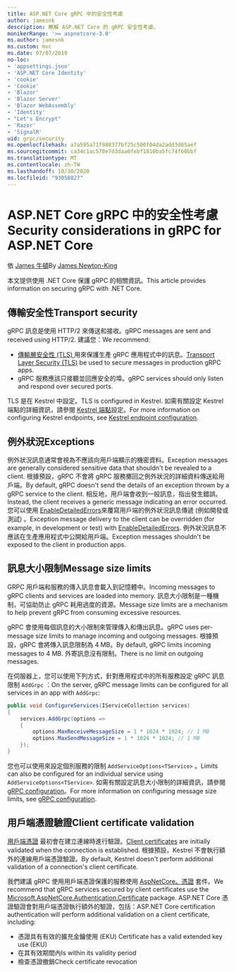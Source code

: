 ```yaml
---
title: ASP.NET Core gRPC 中的安全性考慮
author: jamesnk
description: 瞭解 ASP.NET Core 的 gRPC 安全性考慮。
monikerRange: '>= aspnetcore-3.0'
ms.author: jamesnk
ms.custom: mvc
ms.date: 07/07/2019
no-loc:
- 'appsettings.json'
- 'ASP.NET Core Identity'
- 'cookie'
- 'Cookie'
- 'Blazor'
- 'Blazor Server'
- 'Blazor WebAssembly'
- 'Identity'
- "Let's Encrypt"
- 'Razor'
- 'SignalR'
uid: grpc/security
ms.openlocfilehash: a7a595a71f988377bf25c500f04da2add3d85aef
ms.sourcegitcommit: ca34c1ac578e7d3daa0febf1810ba5fc74f60bbf
ms.translationtype: MT
ms.contentlocale: zh-TW
ms.lasthandoff: 10/30/2020
ms.locfileid: "93058827"
---
```

# <a name="security-considerations-in-grpc-for-aspnet-core"></a><span data-ttu-id="65923-103">ASP.NET Core gRPC 中的安全性考慮</span><span class="sxs-lookup"><span data-stu-id="65923-103">Security considerations in gRPC for ASP.NET Core</span></span>

<span data-ttu-id="65923-104">依 [James 牛頓](https://twitter.com/jamesnk)</span><span class="sxs-lookup"><span data-stu-id="65923-104">By [James Newton-King](https://twitter.com/jamesnk)</span></span>

<span data-ttu-id="65923-105">本文提供使用 .NET Core 保護 gRPC 的相關資訊。</span><span class="sxs-lookup"><span data-stu-id="65923-105">This article provides information on securing gRPC with .NET Core.</span></span>

## <a name="transport-security"></a><span data-ttu-id="65923-106">傳輸安全性</span><span class="sxs-lookup"><span data-stu-id="65923-106">Transport security</span></span>

<span data-ttu-id="65923-107">gRPC 訊息是使用 HTTP/2 來傳送和接收。</span><span class="sxs-lookup"><span data-stu-id="65923-107">gRPC messages are sent and received using HTTP/2.</span></span> <span data-ttu-id="65923-108">建議您：</span><span class="sxs-lookup"><span data-stu-id="65923-108">We recommend:</span></span>

* <span data-ttu-id="65923-109">[傳輸層安全性 (TLS) ](https://tools.ietf.org/html/rfc5246) 用來保護生產 gRPC 應用程式中的訊息。</span><span class="sxs-lookup"><span data-stu-id="65923-109">[Transport Layer Security (TLS)](https://tools.ietf.org/html/rfc5246) be used to secure messages in production gRPC apps.</span></span>
* <span data-ttu-id="65923-110">gRPC 服務應該只接聽並回應安全的埠。</span><span class="sxs-lookup"><span data-stu-id="65923-110">gRPC services should only listen and respond over secured ports.</span></span>

<span data-ttu-id="65923-111">TLS 是在 Kestrel 中設定。</span><span class="sxs-lookup"><span data-stu-id="65923-111">TLS is configured in Kestrel.</span></span> <span data-ttu-id="65923-112">如需有關設定 Kestrel 端點的詳細資訊，請參閱 [Kestrel 端點](xref:fundamentals/servers/kestrel#endpoint-configuration)設定。</span><span class="sxs-lookup"><span data-stu-id="65923-112">For more information on configuring Kestrel endpoints, see [Kestrel endpoint configuration](xref:fundamentals/servers/kestrel#endpoint-configuration).</span></span>

## <a name="exceptions"></a><span data-ttu-id="65923-113">例外狀況</span><span class="sxs-lookup"><span data-stu-id="65923-113">Exceptions</span></span>

<span data-ttu-id="65923-114">例外狀況訊息通常會視為不應該向用戶端顯示的機密資料。</span><span class="sxs-lookup"><span data-stu-id="65923-114">Exception messages are generally considered sensitive data that shouldn't be revealed to a client.</span></span> <span data-ttu-id="65923-115">根據預設，gRPC 不會將 gRPC 服務擲回之例外狀況的詳細資料傳送給用戶端。</span><span class="sxs-lookup"><span data-stu-id="65923-115">By default, gRPC doesn't send the details of an exception thrown by a gRPC service to the client.</span></span> <span data-ttu-id="65923-116">相反地，用戶端會收到一般訊息，指出發生錯誤。</span><span class="sxs-lookup"><span data-stu-id="65923-116">Instead, the client receives a generic message indicating an error occurred.</span></span> <span data-ttu-id="65923-117">您可以使用 [EnableDetailedErrors](xref:grpc/configuration#configure-services-options)來覆寫用戶端的例外狀況訊息傳遞 (例如開發或測試) 。</span><span class="sxs-lookup"><span data-stu-id="65923-117">Exception message delivery to the client can be overridden (for example, in development or test) with [EnableDetailedErrors](xref:grpc/configuration#configure-services-options).</span></span> <span data-ttu-id="65923-118">例外狀況訊息不應該在生產應用程式中公開給用戶端。</span><span class="sxs-lookup"><span data-stu-id="65923-118">Exception messages shouldn't be exposed to the client in production apps.</span></span>

## <a name="message-size-limits"></a><span data-ttu-id="65923-119">訊息大小限制</span><span class="sxs-lookup"><span data-stu-id="65923-119">Message size limits</span></span>

<span data-ttu-id="65923-120">GRPC 用戶端和服務的傳入訊息會載入到記憶體中。</span><span class="sxs-lookup"><span data-stu-id="65923-120">Incoming messages to gRPC clients and services are loaded into memory.</span></span> <span data-ttu-id="65923-121">訊息大小限制是一種機制，可協助防止 gRPC 耗用過度的資源。</span><span class="sxs-lookup"><span data-stu-id="65923-121">Message size limits are a mechanism to help prevent gRPC from consuming excessive resources.</span></span>

<span data-ttu-id="65923-122">gRPC 會使用每個訊息的大小限制來管理傳入和傳出訊息。</span><span class="sxs-lookup"><span data-stu-id="65923-122">gRPC uses per-message size limits to manage incoming and outgoing messages.</span></span> <span data-ttu-id="65923-123">根據預設，gRPC 會將傳入訊息限制為 4 MB。</span><span class="sxs-lookup"><span data-stu-id="65923-123">By default, gRPC limits incoming messages to 4 MB.</span></span> <span data-ttu-id="65923-124">外寄訊息沒有限制。</span><span class="sxs-lookup"><span data-stu-id="65923-124">There is no limit on outgoing messages.</span></span>

<span data-ttu-id="65923-125">在伺服器上，您可以使用下列方式，針對應用程式中的所有服務設定 gRPC 訊息限制 `AddGrpc` ：</span><span class="sxs-lookup"><span data-stu-id="65923-125">On the server, gRPC message limits can be configured for all services in an app with `AddGrpc`:</span></span>

```csharp
public void ConfigureServices(IServiceCollection services)
{
    services.AddGrpc(options =>
    {
        options.MaxReceiveMessageSize = 1 * 1024 * 1024; // 1 MB
        options.MaxSendMessageSize = 1 * 1024 * 1024; // 1 MB
    });
}
```

<span data-ttu-id="65923-126">您也可以使用來設定個別服務的限制 `AddServiceOptions<TService>` 。</span><span class="sxs-lookup"><span data-stu-id="65923-126">Limits can also be configured for an individual service using `AddServiceOptions<TService>`.</span></span> <span data-ttu-id="65923-127">如需有關設定訊息大小限制的詳細資訊，請參閱 [gRPC configuration](xref:grpc/configuration)。</span><span class="sxs-lookup"><span data-stu-id="65923-127">For more information on configuring message size limits, see [gRPC configuration](xref:grpc/configuration).</span></span>

## <a name="client-certificate-validation"></a><span data-ttu-id="65923-128">用戶端憑證驗證</span><span class="sxs-lookup"><span data-stu-id="65923-128">Client certificate validation</span></span>

<span data-ttu-id="65923-129">[用戶端憑證](https://tools.ietf.org/html/rfc5246#section-7.4.4) 最初會在建立連線時進行驗證。</span><span class="sxs-lookup"><span data-stu-id="65923-129">[Client certificates](https://tools.ietf.org/html/rfc5246#section-7.4.4) are initially validated when the connection is established.</span></span> <span data-ttu-id="65923-130">根據預設，Kestrel 不會執行額外的連線用戶端憑證驗證。</span><span class="sxs-lookup"><span data-stu-id="65923-130">By default, Kestrel doesn't perform additional validation of a connection's client certificate.</span></span>

<span data-ttu-id="65923-131">我們建議 gRPC 使用用戶端憑證保護的服務使用 [AspNetCore。憑證](xref:security/authentication/certauth) 套件。</span><span class="sxs-lookup"><span data-stu-id="65923-131">We recommend that gRPC services secured by client certificates use the [Microsoft.AspNetCore.Authentication.Certificate](xref:security/authentication/certauth) package.</span></span> <span data-ttu-id="65923-132">ASP.NET Core 憑證驗證會對用戶端憑證執行額外的驗證，包括：</span><span class="sxs-lookup"><span data-stu-id="65923-132">ASP.NET Core certification authentication will perform additional validation on a client certificate, including:</span></span>

* <span data-ttu-id="65923-133">憑證具有有效的擴充金鑰使用 (EKU) </span><span class="sxs-lookup"><span data-stu-id="65923-133">Certificate has a valid extended key use (EKU)</span></span>
* <span data-ttu-id="65923-134">在其有效期間內</span><span class="sxs-lookup"><span data-stu-id="65923-134">Is within its validity period</span></span>
* <span data-ttu-id="65923-135">檢查憑證撤銷</span><span class="sxs-lookup"><span data-stu-id="65923-135">Check certificate revocation</span></span>
